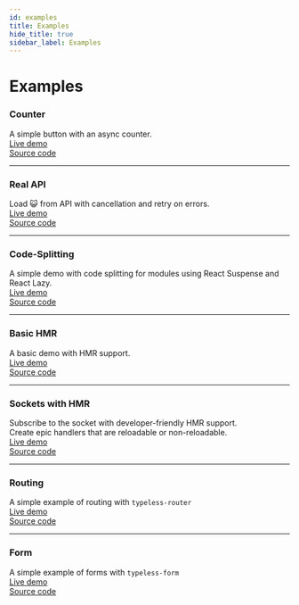 ```yaml
---
id: examples
title: Examples
hide_title: true
sidebar_label: Examples
---
```


# Examples

### Counter
A simple button with an async counter.  
<a href="https://codesandbox.io/s/h84n1" target="_blank">Live demo</a>  
<a href="https://github.com/typeless-js/typeless/tree/master/examples/counter" target="_blank">Source code</a>  

----

### Real API
Load 😺 from API with cancellation and retry on errors.  
<a href="https://codesandbox.io/s/40b7u" target="_blank">Live demo</a>  
<a href="https://github.com/typeless-js/typeless/tree/master/examples/real-api" target="_blank">Source code</a>  


----

### Code-Splitting
A simple demo with code splitting for modules using React Suspense and React Lazy.  
<a href="https://codesandbox.io/s/4ldrk" target="_blank">Live demo</a>  
<a href="https://github.com/typeless-js/typeless/tree/master/examples/code-splitting" target="_blank">Source code</a>  

----

### Basic HMR
A basic demo with HMR support.  
<a href="https://codesandbox.io/s/1q3jn" target="_blank">Live demo</a>  
<a href="https://github.com/typeless-js/typeless/tree/master/examples/basic-hmr" target="_blank">Source code</a>  

----

### Sockets with HMR
Subscribe to the socket with developer-friendly HMR support.  
Create epic handlers that are reloadable or non-reloadable.  
<a href="https://codesandbox.io/s/nunwn" target="_blank">Live demo</a>  
<a href="https://github.com/typeless-js/typeless/tree/master/examples/socket-hmr" target="_blank">Source code</a>  

----

### Routing
A simple example of routing with `typeless-router`  
<a href="https://codesandbox.io/s/typeless-basic-routing-q93fl" target="_blank">Live demo</a>  
<a href="https://github.com/typeless-js/typeless/tree/master/examples/basic-routing" target="_blank">Source code</a>  

----

### Form
A simple example of forms with `typeless-form`  
<a href="https://codesandbox.io/s/typeless-basic-form-dszls" target="_blank">Live demo</a>  
<a href="https://github.com/typeless-js/typeless/tree/master/examples/basic-form" target="_blank">Source code</a>  
